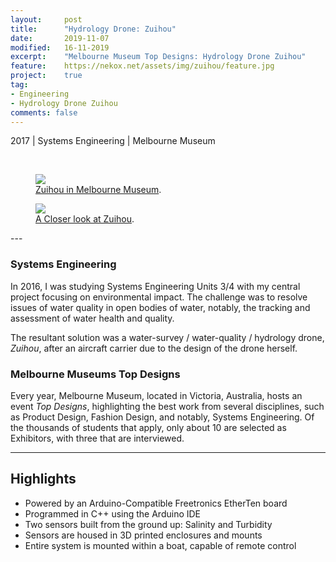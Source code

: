 ```yaml
---
layout: 	post
title:  	"Hydrology Drone: Zuihou"
date:		2019-11-07
modified: 	16-11-2019
excerpt: 	"Melbourne Museum Top Designs: Hydrology Drone Zuihou"
feature: 	https://nekox.net/assets/img/zuihou/feature.jpg
project: 	true
tag:
- Engineering
- Hydrology Drone Zuihou
comments: false
---
```




2017 \| Systems Engineering \| Melbourne Museum



<br>

<figure>
	<a href="{{ "/assets/img/zuihou/firefox_NmmxNY1d9A.jpg" | absolute_url }}"><img src="{{ "/assets/img/zuihou/firefox_NmmxNY1d9A.jpg" | absolute_url }}"></a>
	<figcaption><a href="{{ "/assets/img/zuihou/firefox_NmmxNY1d9A.jpg" | absolute_url }}" title="Zuihou in Melbourne Museum">Zuihou in Melbourne Museum</a>.</figcaption>
</figure>
<figure>
	<a href="{{ "/assets/img/zuihou/firefox_J3EvoEEaOh.jpg" | absolute_url }}"><img src="{{ "/assets/img/zuihou/firefox_J3EvoEEaOh.jpg" | absolute_url }}"></a>
	<figcaption><a href="{{ "/assets/img/zuihou/firefox_J3EvoEEaOh.jpg" | absolute_url }}" title="A Closer look at Zuihou">A Closer look at Zuihou</a>.</figcaption>
</figure>
---

### Systems Engineering

In 2016, I was studying Systems Engineering Units 3/4 with my central project focusing on environmental impact. The challenge was to resolve issues of water quality in open bodies of water, notably, the tracking and assessment of water health and quality.

The resultant solution was a water-survey / water-quality / hydrology drone, *Zuihou*, after an aircraft carrier due to the design of the drone herself.

### Melbourne Museums Top Designs

Every year, Melbourne Museum, located in Victoria, Australia, hosts an event *Top Designs*, highlighting the best work from several disciplines, such as Product Design, Fashion Design, and notably, Systems Engineering. Of the thousands of students that apply, only about 10 are selected as Exhibitors, with three that are interviewed. 

---

## Highlights

* Powered by an Arduino-Compatible Freetronics EtherTen board
* Programmed in C++ using the Arduino IDE
* Two sensors built from the ground up: Salinity and Turbidity
* Sensors are housed in 3D printed  enclosures and mounts
* Entire system is mounted within a boat, capable of remote control



